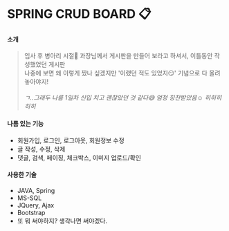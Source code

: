 # SPRING CRUD BOARD :clipboard:

#### 소개
> 입사 후 병아리 시절:baby_chick: 과장님께서 게시판을 만들어 보라고 하셔서, 이틀동안 작성했었던 게시판<br>
나중에 보면 왜 이렇게 짰나 싶겠지만 '이랬던 적도 있었지:smirk:' 기념으로 다 올려놓아야지!<br><br>
_ㄱ..그래두 나름 1일차 신입 치고 괜찮았던 것 같다:sweat_smile: 엄청 칭찬받았음:relaxed: 히히히히히_
>

#### 나름 있는 기능
* 회원가입, 로그인, 로그아웃, 회원정보 수정
* 글 작성, 수정, 삭제
* 댓글, 검색, 페이징, 체크박스, 이미지 업로드/확인

#### 사용한 기술
* JAVA, Spring
* MS-SQL
* JQuery, Ajax
* Bootstrap
* 또 뭐 써야하지? 생각나면 써야겠다.
